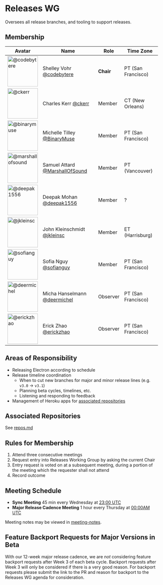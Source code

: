 # Releases WG

Oversees all release branches, and tooling to support releases.

## Membership

| Avatar | Name | Role | Time Zone |
| -------------------------------------------|----------------------|----------------------------| -------- |
| <img src="https://github.com/codebytere.png" width=100 alt="@codebytere">  | Shelley Vohr [@codebytere](https://github.com/codebytere) | **Chair** | PT (San Francisco) |
| <img src="https://github.com/ckerr.png" width=100 alt="@ckerr">  | Charles Kerr [@ckerr](https://github.com/ckerr) | Member | CT (New Orleans) |
| <img src="https://github.com/binarymuse.png" width=100 alt="@binarymuse">  | Michelle Tilley [@BinaryMuse](https://github.com/binarymuse) | Member | PT (San Francisco) |
| <img src="https://github.com/marshallofsound.png" width=100 alt="@marshallofsound">  | Samuel Attard [@MarshallOfSound](https://github.com/marshallofsound) | Member | PT (Vancouver) |
| <img src="https://github.com/deepak1556.png" width=100 alt="@deepak1556">  | Deepak Mohan [@deepak1556](https://github.com/deepak1556) | Member | ? |
| <img src="https://github.com/jkleinsc.png" width=100 alt="@jkleinsc">  | John Kleinschmidt [@jkleinsc](https://github.com/jkleinsc) | Member | ET (Harrisburg) |
| <img src="https://github.com/sofianguy.png" width=100 alt="@sofianguy">  | Sofia Nguy [@sofianguy](https://github.com/sofianguy) | Member | PT (San Francisco) |
| <img src="https://github.com/deermichel.png" width=100 alt="@deermichel">  | Micha Hanselmann [@deermichel](https://github.com/deermichel) | Observer | PT (San Francisco) |
| <img src="https://github.com/erickzhao.png" width=100 alt="@erickzhao">  | Erick Zhao [@erickzhao](https://github.com/erickzhao) | Observer | PT (San Francisco) |

## Areas of Responsibility

* Releasing Electron according to schedule
* Release timeline coordination
  * When to cut new branches for major and minor release lines (e.g. `v3.0` -> `v3.1`)
  * Planning beta cycles, timelines, etc.
  * Listening and responding to feedback
* Management of Heroku apps for [associated repositories](#associated-repositories)

## Associated Repositories

See [repos.md](repos.md)

## Rules for Membership

1. Attend three consecutive meetings
2. Request entry into Releases Working Group by asking the current Chair
3. Entry request is voted on at a subsequent meeting, during a portion of the meeting which the requester shall not attend
4. Record outcome

## Meeting Schedule

* **Sync Meeting** 45 min every Wednesday at [23:00 UTC](https://duckduckgo.com/?q=23%3A00+UTC&ia=answer)
* **Major Release Cadence Meeting** 1 hour every Thursday at [00:00AM UTC](https://duckduckgo.com/?q=00%3A00+UTC&ia=answer)

Meeting notes may be viewed in [meeting-notes](meeting-notes).

## Feature Backport Requests for Major Versions in Beta
With our 12-week major release cadence, we are _not_ considering feature backport requests after Week 3 of each beta cycle. Backport requests after Week 3 will only be considered if there is a very good reason. For backport requests please submit the link to the PR and reason for backport to the Releases WG agenda for consideration.
